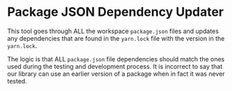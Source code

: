 # Package JSON Dependency Updater

This tool goes through ALL the workspace `package.json` files and updates any dependencies that are
found in the `yarn.lock` file with the version in the `yarn.lock`.

The logic is that ALL `package.json` file dependencies should match the ones used during the testing
and development process. It is incorrect to say that our library can use an earlier version of a package
when in fact it was never tested.
